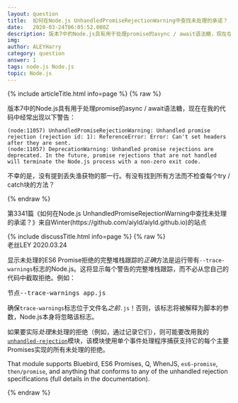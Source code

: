 ```yaml
---
layout: question
title:  如何在Node.js UnhandledPromiseRejectionWarning中查找未处理的承诺？
date:   2020-03-24T06:05:52.000Z
description: 版本7中的Node.js具有用于处理promise的async / await语法糖，现在在我的代码中经常出现以下警告： (node 11057) U...
img: 
author: ALEYHarry
category: question
answer: 1
tags: node.js Node.js
topic: Node.js
---
```

<div class="article-root">
  <div class="article">
    {% include articleTitle.html info=page %}
    {% raw %}
    <div class="article-content"><p><font style="vertical-align: inherit;"><font style="vertical-align: inherit;">版本7中的Node.js具有用于处理promise的async / await语法糖，现在在我的代码中经常出现以下警告： </font></font></p>

<pre><code>(node:11057) UnhandledPromiseRejectionWarning: Unhandled promise <font></font>
rejection (rejection id: 1): ReferenceError: Error: Can't set headers <font></font>
after they are sent.<font></font>
(node:11057) DeprecationWarning: Unhandled promise rejections are <font></font>
deprecated. In the future, promise rejections that are not handled <font></font>
will terminate the Node.js process with a non-zero exit code.<font></font>
</code></pre>

<p><font style="vertical-align: inherit;"><font style="vertical-align: inherit;">不幸的是，没有提到丢失渔获物的那一行。</font><font style="vertical-align: inherit;">有没有找到所有方法而不检查每个try / catch块的方法？</font></font></p></div>
    {% endraw %}
  </div>
  <p class="winter_mark">第3341篇《如何在Node.js UnhandledPromiseRejectionWarning中查找未处理的承诺？》来自Winter(https://github.com/aiyld/aiyld.github.io)的站点</p>
  <div class="discuss-wrapper">
    {% include discussTitle.html info=page %}
    {% raw %}
    <div class="discuss-item">
        <div class="discuss-parent">
          <div class="discuss-meta">
            <span class="discuss-user">老丝LEY</span>
            <span class="discuss-time">2020.03.24</span>
          </div>
          <div class="discuss-comment"><p><font style="vertical-align: inherit;"><font style="vertical-align: inherit;">显示未处理的ES6 Promise拒绝的完整堆栈跟踪</font><font style="vertical-align: inherit;">的</font></font><em><font style="vertical-align: inherit;"><font style="vertical-align: inherit;">正确</font></font></em><font style="vertical-align: inherit;"><font style="vertical-align: inherit;">方法是运行带有</font></font><code>--trace-warnings</code><font style="vertical-align: inherit;"><font style="vertical-align: inherit;">标志的</font><font style="vertical-align: inherit;">Node.js。</font><font style="vertical-align: inherit;">这将显示每个警告的完整堆栈跟踪，而不必从您自己的代码中截取拒绝。</font><font style="vertical-align: inherit;">例如：</font></font></p>

<pre><font style="vertical-align: inherit;"><font style="vertical-align: inherit;">节点--trace-warnings app.js
</font></font></pre>

<p><font style="vertical-align: inherit;"><font style="vertical-align: inherit;">确保</font></font><code>trace-warnings</code><font style="vertical-align: inherit;"><font style="vertical-align: inherit;">标志</font><font style="vertical-align: inherit;">位于</font><font style="vertical-align: inherit;">文件</font><font style="vertical-align: inherit;">名</font></font><em><font style="vertical-align: inherit;"><font style="vertical-align: inherit;">之前</font></font></em><font style="vertical-align: inherit;"></font><code>.js</code><font style="vertical-align: inherit;"><font style="vertical-align: inherit;">！</font><font style="vertical-align: inherit;">否则，该标志将被解释为脚本的参数，Node.js本身将忽略该标志。</font></font></p>

<p><font style="vertical-align: inherit;"><font style="vertical-align: inherit;">如果要实际</font></font><em><font style="vertical-align: inherit;"><font style="vertical-align: inherit;">处理</font></font></em><font style="vertical-align: inherit;"><font style="vertical-align: inherit;">未处理的拒绝（例如，通过记录它们），则可能要改用我的</font></font><a href="https://www.npmjs.com/package/unhandled-rejection" rel="noreferrer"><code>unhandled-rejection</code></a><font style="vertical-align: inherit;"><font style="vertical-align: inherit;">模块，该模块</font><font style="vertical-align: inherit;">使用</font><font style="vertical-align: inherit;">单个事件处理程序捕获支持它的每个主要Promises实现的所有未处理的拒绝。</font></font></p>

<p>That module supports Bluebird, ES6 Promises, Q, WhenJS, <code>es6-promise</code>, <code>then/promise</code>, and anything that conforms to any of the unhandled rejection specifications (full details in the documentation).</p></div>
        </div></div>
    {% endraw %}
  </div>
<div>
